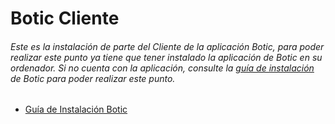 # Botic Cliente

###### Este es la instalación de parte del Cliente de la aplicación Botic, para poder realizar este punto ya tiene que tener instalado la aplicación de Botic en su ordenador. Si no cuenta con la aplicación, consulte la [guía de instalación](https://github.com/Luisgc98/Boticenv1/blob/main/README.md) de Botic para poder realizar este punto.
  - [Guía de Instalación Botic](https://github.com/Luisgc98/Boticenv1/blob/main/README.md)
